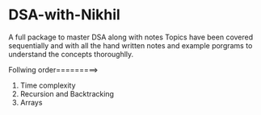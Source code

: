 # DSA-with-Nikhil
A full package to master DSA along with notes
Topics have been covered sequentially and with all the hand written notes and example porgrams to understand the concepts thoroughlly.

Follwing order=========>
1. Time complexity
2. Recursion and Backtracking
3. Arrays
